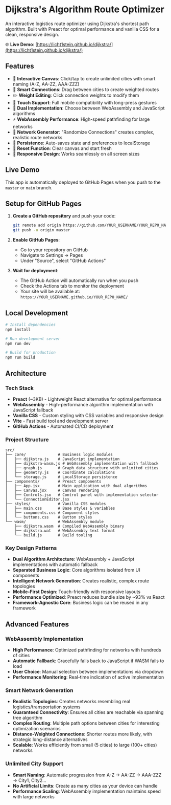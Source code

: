 # Dijkstra's Algorithm Route Optimizer

An interactive logistics route optimizer using Dijkstra's shortest path algorithm. Built with Preact for optimal performance and vanilla CSS for a clean, responsive design.

🌐 **Live Demo**: [https://licht1stein.github.io/dijkstra/](https://licht1stein.github.io/dijkstra/)

## Features

- 🎯 **Interactive Canvas**: Click/tap to create unlimited cities with smart naming (A-Z, AA-ZZ, AAA-ZZZ)
- 🔗 **Smart Connections**: Drag between cities to create weighted routes
- ✏️ **Weight Editing**: Click connection weights to modify them
- 📱 **Touch Support**: Full mobile compatibility with long-press gestures
- 🚀 **Dual Implementation**: Choose between WebAssembly and JavaScript algorithms
- ⚡ **WebAssembly Performance**: High-speed pathfinding for large networks
- 🎲 **Network Generator**: "Randomize Connections" creates complex, realistic route networks
- 💾 **Persistence**: Auto-saves state and preferences to localStorage
- 🔄 **Reset Function**: Clear canvas and start fresh
- 📐 **Responsive Design**: Works seamlessly on all screen sizes

## Live Demo

This app is automatically deployed to GitHub Pages when you push to the `master` or `main` branch.

## Setup for GitHub Pages

1. **Create a GitHub repository** and push your code:
   ```bash
   git remote add origin https://github.com/YOUR_USERNAME/YOUR_REPO_NAME.git
   git push -u origin master
   ```

2. **Enable GitHub Pages**:
   - Go to your repository on GitHub
   - Navigate to Settings → Pages
   - Under "Source", select "GitHub Actions"

3. **Wait for deployment**:
   - The GitHub Action will automatically run when you push
   - Check the Actions tab to monitor the deployment
   - Your site will be available at: `https://YOUR_USERNAME.github.io/YOUR_REPO_NAME/`

## Local Development

```bash
# Install dependencies
npm install

# Run development server
npm run dev

# Build for production
npm run build
```

## Architecture

### Tech Stack
- **Preact** (~3KB) - Lightweight React alternative for optimal performance
- **WebAssembly** - High-performance algorithm implementation with JavaScript fallback
- **Vanilla CSS** - Custom styling with CSS variables and responsive design
- **Vite** - Fast build tool and development server
- **GitHub Actions** - Automated CI/CD deployment

### Project Structure
```
src/
├── core/              # Business logic modules
│   ├── dijkstra.js    # JavaScript implementation
│   ├── dijkstra-wasm.js # WebAssembly implementation with fallback
│   ├── graph.js       # Graph data structure with unlimited cities
│   ├── geometry.js    # Coordinate calculations
│   └── storage.js     # LocalStorage persistence
├── components/        # Preact components
│   ├── App.jsx        # Main application with dual algorithms
│   ├── Canvas.jsx     # Canvas rendering
│   ├── Controls.jsx   # Control panel with implementation selector
│   └── ConnectionEditor.jsx
├── styles/            # Vanilla CSS modules
│   ├── main.css       # Base styles & variables
│   ├── components.css # Component styles
│   └── buttons.css    # Button styles
└── wasm/              # WebAssembly module
    ├── dijkstra.wasm  # Compiled WebAssembly binary
    ├── dijkstra.wat   # WebAssembly text format
    └── build.js       # Build tooling
```

### Key Design Patterns
- **Dual Algorithm Architecture**: WebAssembly + JavaScript implementations with automatic fallback
- **Separated Business Logic**: Core algorithms isolated from UI components
- **Intelligent Network Generation**: Creates realistic, complex route topologies
- **Mobile-First Design**: Touch-friendly with responsive layouts  
- **Performance Optimized**: Preact reduces bundle size by ~93% vs React
- **Framework-Agnostic Core**: Business logic can be reused in any framework

## Advanced Features

### WebAssembly Implementation
- **High Performance**: Optimized pathfinding for networks with hundreds of cities
- **Automatic Fallback**: Gracefully falls back to JavaScript if WASM fails to load
- **User Choice**: Manual selection between implementations via dropdown
- **Performance Monitoring**: Real-time indication of active implementation

### Smart Network Generation
- **Realistic Topologies**: Creates networks resembling real logistics/transportation systems
- **Guaranteed Connectivity**: Ensures all cities are reachable via spanning tree algorithm
- **Complex Routing**: Multiple path options between cities for interesting optimization scenarios
- **Distance-Weighted Connections**: Shorter routes more likely, with strategic long-distance alternatives
- **Scalable**: Works efficiently from small (5 cities) to large (100+ cities) networks

### Unlimited City Support
- **Smart Naming**: Automatic progression from A-Z → AA-ZZ → AAA-ZZZ → City1, City2...
- **No Artificial Limits**: Create as many cities as your device can handle
- **Performance Scaling**: WebAssembly implementation maintains speed with large networks